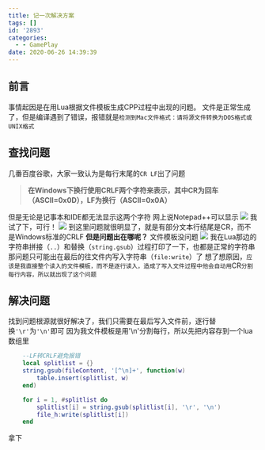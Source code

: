 ```yaml
---
title: 记一次解决方案
tags: []
id: '2893'
categories:
  - - GamePlay
date: 2020-06-26 14:39:39
---
```


<meta name="referrer" content="no-referrer" />



## 前言

事情起因是在用Lua根据文件模板生成CPP过程中出现的问题。 文件是正常生成了，但是编译遇到了错误，报错就是`检测到Mac文件格式：请将源文件转换为DOS格式或UNIX格式`

## 查找问题

几番百度谷歌，大家一致认为是每行末尾的`CR LF`出了问题

> **在Windows下换行使用CRLF两个字符来表示，其中CR为回车（ASCII=0x0D），LF为换行（ASCII=0x0A）**

但是无论是记事本和IDE都无法显示这两个字符 网上说Notepad++可以显示
![](https://myfirstblog.oss-cn-hangzhou.aliyuncs.com/2020/06/QQ截图20200626143005.png) 我试了下，可行！ 
![](https://myfirstblog.oss-cn-hangzhou.aliyuncs.com/2020/06/QQ截图20200626143054.png) 到这里问题就很明显了，就是有部分文本行结尾是CR，而不是Windows标准的CRLF **但是问题出在哪呢？** 文件模板没问题 
![](https://myfirstblog.oss-cn-hangzhou.aliyuncs.com/2020/06/QQ截图20200626143226.png) 
我在Lua那边的字符串拼接（`..`）和替换（`string.gsub`）过程打印了一下，也都是正常的字符串 那问题只可能出在最后的往文件内写入字符串（`file:write`）了 想了想原因，`应该是我直接整个读入的文件模板，而不是逐行读入，造成了写入文件过程中他会自动用`CR`分割每行内容，所以就出现了这个问题`

## 解决问题

找到问题根源就很好解决了，我们只需要在最后写入文件前，逐行替换`'\r'`为`'\n'`即可 因为我文件模板是用'\\n'分割每行，所以先把内容存到一个lua 数组里

```lua
    --LF转CRLF避免报错
    local splitlist = {}
    string.gsub(fileContent, '[^\n]+', function(w)
        table.insert(splitlist, w)
    end)

    for i = 1, #splitlist do
        splitlist[i] = string.gsub(splitlist[i], '\r', '\n')
        file_h:write(splitlist[i])
    end
```

拿下